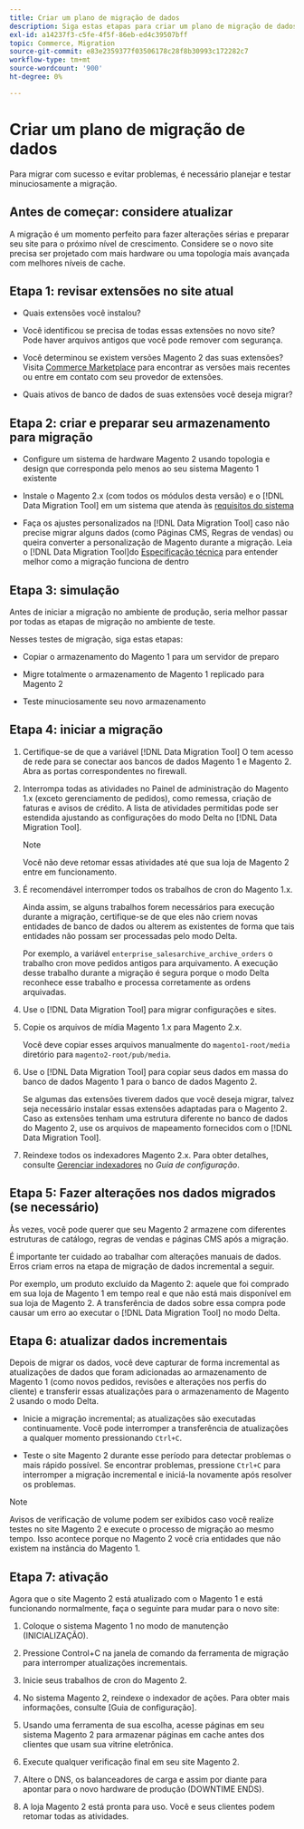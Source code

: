```yaml
---
title: Criar um plano de migração de dados
description: Siga estas etapas para criar um plano de migração de dados para garantir um upgrade bem-sucedido do Magento 1 para o Magento 2.
exl-id: a14237f3-c5fe-4f5f-86eb-ed4c39507bff
topic: Commerce, Migration
source-git-commit: e83e2359377f03506178c28f8b30993c172282c7
workflow-type: tm+mt
source-wordcount: '900'
ht-degree: 0%

---
```


# Criar um plano de migração de dados

Para migrar com sucesso e evitar problemas, é necessário planejar e testar minuciosamente a migração.

## Antes de começar: considere atualizar

A migração é um momento perfeito para fazer alterações sérias e preparar seu site para o próximo nível de crescimento. Considere se o novo site precisa ser projetado com mais hardware ou uma topologia mais avançada com melhores níveis de cache.

## Etapa 1: revisar extensões no site atual

* Quais extensões você instalou?

* Você identificou se precisa de todas essas extensões no novo site? Pode haver arquivos antigos que você pode remover com segurança.

* Você determinou se existem versões Magento 2 das suas extensões? Visita [Commerce Marketplace] para encontrar as versões mais recentes ou entre em contato com seu provedor de extensões.

* Quais ativos de banco de dados de suas extensões você deseja migrar?

## Etapa 2: criar e preparar seu armazenamento para migração

* Configure um sistema de hardware Magento 2 usando topologia e design que corresponda pelo menos ao seu sistema Magento 1 existente

* Instale o Magento 2.x (com todos os módulos desta versão) e o [!DNL Data Migration Tool] em um sistema que atenda às [requisitos do sistema](../../installation/system-requirements.md)

* Faça os ajustes personalizados na [!DNL Data Migration Tool] caso não precise migrar alguns dados (como Páginas CMS, Regras de vendas) ou queira converter a personalização de Magento durante a migração. Leia o [!DNL Data Migration Tool]do [Especificação técnica](technical-specification.md) para entender melhor como a migração funciona de dentro

## Etapa 3: simulação

Antes de iniciar a migração no ambiente de produção, seria melhor passar por todas as etapas de migração no ambiente de teste.

Nesses testes de migração, siga estas etapas:

* Copiar o armazenamento do Magento 1 para um servidor de preparo

* Migre totalmente o armazenamento de Magento 1 replicado para Magento 2

* Teste minuciosamente seu novo armazenamento

## Etapa 4: iniciar a migração

1. Certifique-se de que a variável [!DNL Data Migration Tool] O tem acesso de rede para se conectar aos bancos de dados Magento 1 e Magento 2. Abra as portas correspondentes no firewall.

1. Interrompa todas as atividades no Painel de administração do Magento 1.x (exceto gerenciamento de pedidos), como remessa, criação de faturas e avisos de crédito. A lista de atividades permitidas pode ser estendida ajustando as configurações do modo Delta no [!DNL Data Migration Tool].

   >[!NOTE]
   >
   >Você não deve retomar essas atividades até que sua loja de Magento 2 entre em funcionamento.

1. É recomendável interromper todos os trabalhos de cron do Magento 1.x.

   Ainda assim, se alguns trabalhos forem necessários para execução durante a migração, certifique-se de que eles não criem novas entidades de banco de dados ou alterem as existentes de forma que tais entidades não possam ser processadas pelo modo Delta.

   Por exemplo, a variável `enterprise_salesarchive_archive_orders` o trabalho cron move pedidos antigos para arquivamento. A execução desse trabalho durante a migração é segura porque o modo Delta reconhece esse trabalho e processa corretamente as ordens arquivadas.

1. Use o [!DNL Data Migration Tool] para migrar configurações e sites.

1. Copie os arquivos de mídia Magento 1.x para Magento 2.x.

   Você deve copiar esses arquivos manualmente do `magento1-root/media` diretório para `magento2-root/pub/media`.

1. Use o [!DNL Data Migration Tool] para copiar seus dados em massa do banco de dados Magento 1 para o banco de dados Magento 2.

   Se algumas das extensões tiverem dados que você deseja migrar, talvez seja necessário instalar essas extensões adaptadas para o Magento 2. Caso as extensões tenham uma estrutura diferente no banco de dados do Magento 2, use os arquivos de mapeamento fornecidos com o [!DNL Data Migration Tool].

1. Reindexe todos os indexadores Magento 2.x. Para obter detalhes, consulte [Gerenciar indexadores](../../configuration/cli/manage-indexers.md) no _Guia de configuração_.

## Etapa 5: Fazer alterações nos dados migrados (se necessário)

Às vezes, você pode querer que seu Magento 2 armazene com diferentes estruturas de catálogo, regras de vendas e páginas CMS após a migração.

É importante ter cuidado ao trabalhar com alterações manuais de dados. Erros criam erros na etapa de migração de dados incremental a seguir.

Por exemplo, um produto excluído da Magento 2: aquele que foi comprado em sua loja de Magento 1 em tempo real e que não está mais disponível em sua loja de Magento 2. A transferência de dados sobre essa compra pode causar um erro ao executar o [!DNL Data Migration Tool] no modo Delta.

## Etapa 6: atualizar dados incrementais

Depois de migrar os dados, você deve capturar de forma incremental as atualizações de dados que foram adicionadas ao armazenamento de Magento 1 (como novos pedidos, revisões e alterações nos perfis do cliente) e transferir essas atualizações para o armazenamento de Magento 2 usando o modo Delta.

* Inicie a migração incremental; as atualizações são executadas continuamente. Você pode interromper a transferência de atualizações a qualquer momento pressionando `Ctrl+C`.

* Teste o site Magento 2 durante esse período para detectar problemas o mais rápido possível. Se encontrar problemas, pressione `Ctrl+C` para interromper a migração incremental e iniciá-la novamente após resolver os problemas.

>[!NOTE]
>
>Avisos de verificação de volume podem ser exibidos caso você realize testes no site Magento 2 e execute o processo de migração ao mesmo tempo. Isso acontece porque no Magento 2 você cria entidades que não existem na instância do Magento 1.

## Etapa 7: ativação

Agora que o site Magento 2 está atualizado com o Magento 1 e está funcionando normalmente, faça o seguinte para mudar para o novo site:

1. Coloque o sistema Magento 1 no modo de manutenção (INICIALIZAÇÃO).

1. Pressione Control+C na janela de comando da ferramenta de migração para interromper atualizações incrementais.

1. Inicie seus trabalhos de cron do Magento 2.

1. No sistema Magento 2, reindexe o indexador de ações. Para obter mais informações, consulte [Guia de configuração].

1. Usando uma ferramenta de sua escolha, acesse páginas em seu sistema Magento 2 para armazenar páginas em cache antes dos clientes que usam sua vitrine eletrônica.

1. Execute qualquer verificação final em seu site Magento 2.

1. Altere o DNS, os balanceadores de carga e assim por diante para apontar para o novo hardware de produção (DOWNTIME ENDS).

1. A loja Magento 2 está pronta para uso. Você e seus clientes podem retomar todas as atividades.

<!-- LINK ADDRESSES -->

[Commerce Marketplace]: https://marketplace.magento.com
